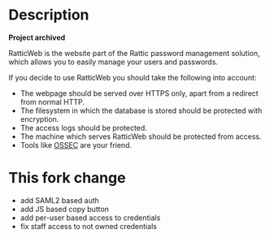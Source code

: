 Description
============

**Project archived**

RatticWeb is the website part of the Rattic password management solution, which allows you to easily manage your users and passwords.

If you decide to use RatticWeb you should take the following into account:
* The webpage should be served over HTTPS only, apart from a redirect from normal HTTP.
* The filesystem in which the database is stored should be protected with encryption.
* The access logs should be protected.
* The machine which serves RatticWeb should be protected from access.
* Tools like [OSSEC](http://www.ossec.net/) are your friend.



This fork change
=================

* add SAML2 based auth
* add JS based copy button
* add per-user based access to credentials
* fix staff access to not owned credentials